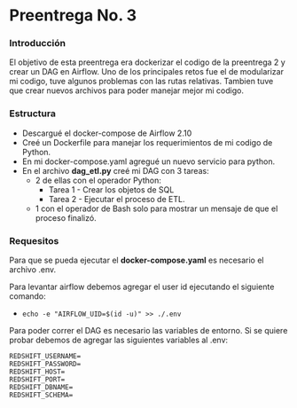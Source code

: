 # Preentrega No. 3

### Introducción

El objetivo de esta preentrega era dockerizar el codigo de la preentrega 2 y crear un DAG en Airflow. Uno de los principales retos fue el de modularizar mi codigo, tuve algunos problemas con las rutas relativas. Tambien tuve que crear nuevos archivos para poder manejar mejor mi codigo.

### Estructura

- Descargué el docker-compose de Airflow 2.10
- Creé un Dockerfile para manejar los requerimientos de mi codigo de Python.
- En mi docker-compose.yaml agregué un nuevo servicio para python.
- En el archivo **dag_etl.py** creé mi DAG con 3 tareas:
  - 2 de ellas con el operador Python:
    - Tarea 1 - Crear los objetos de SQL
    - Tarea 2 - Ejecutar el proceso de ETL.
  - 1 con el operador de Bash solo para mostrar un mensaje de que el proceso finalizó.

### Requesitos

Para que se pueda ejecutar el **docker-compose.yaml** es necesario el archivo .env.

Para levantar airflow debemos agregar el user id ejecutando el siguiente comando:

- `echo -e "AIRFLOW_UID=$(id -u)" >> ./.env`

Para poder correr el DAG es necesario las variables de entorno. Si se quiere probar debemos de agregar las siguientes variables al .env:

```
REDSHIFT_USERNAME=
REDSHIFT_PASSWORD=
REDSHIFT_HOST=
REDSHIFT_PORT=
REDSHIFT_DBNAME=
REDSHIFT_SCHEMA=
```
